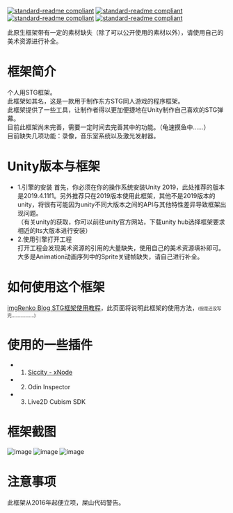 [![standard-readme compliant](https://img.shields.io/badge/build-passing-brightgreen.svg?style=flat-square)](https://github.com/RichardLitt/standard-readme) [![standard-readme compliant](https://img.shields.io/badge/license-MIT-informational.svg?style=flat-square)](https://github.com/RichardLitt/standard-readme) [![standard-readme compliant](https://img.shields.io/badge/FrameworkVer-9.87-yellow.svg?style=flat-square)](https://github.com/RichardLitt/standard-readme) [![standard-readme compliant](https://img.shields.io/badge/UnityRequire-2019.4.11fLTS-yellow.svg?style=flat-square)](https://github.com/RichardLitt/standard-readme)


此原生框架带有一定的素材缺失（除了可以公开使用的素材以外），请使用自己的美术资源进行补全。

# 框架简介
个人用STG框架。  
此框架如其名，这是一款用于制作东方STG同人游戏的程序框架。  
此框架提供了一些工具，让制作者得以更加便捷地在Unity制作自己喜欢的STG弹幕。  
目前此框架尚未完善，需要一定时间去完善其中的功能。（龟速摸鱼中……）  
目前缺失几项功能：录像，音乐室系统以及激光发射器。  


# Unity版本与框架
* 1.引擎的安装
首先，你必须在你的操作系统安装Unity 2019，此处推荐的版本是2019.4.11f1。另外推荐只在2019版本使用此框架，其他不是2019版本的unity，将很有可能因为unity不同大版本之间的API与其他特性差异导致框架出现问题。  
（有关unity的获取，你可以前往unity官方网站，下载unity hub选择框架要求相近的lts大版本进行安装）  
* 2.使用引擎打开工程  
打开工程会发现美术资源的引用的大量缺失，使用自己的美术资源填补即可。大多是Animation动画序列中的Sprite关键帧缺失，请自己进行补全。  

# 如何使用这个框架
[imgRenko Blog STG框架使用教程](https://imgrenko.gitee.io/2021/03/12/TouHouSTGFrameWorkTutorials/)，此页面将说明此框架的使用方法，<font size = 1>(但是还没写完………………)</font>

# 使用的一些插件
* 1. [Siccity - xNode](https://github.com/Siccity/xNode)  
* 2. Odin Inspector  
* 3. Live2D Cubism SDK  

# 框架截图
![image](https://imgrenko.gitee.io/img/ReadMeImage/xNode.png)
![image](https://imgrenko.gitee.io/img/ReadMeImage/1.png)
![image](https://imgrenko.gitee.io/img/ReadMeImage/2.png)

# 注意事项
此框架从2016年起便立项，屎山代码警告。
